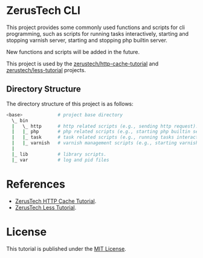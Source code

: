 # ZerusTech CLI #

This project provides some commonly used functions and scripts for cli
programming, such as scripts for running tasks interactively, starting and
stopping varnish server, starting and stopping php builtin server.

New functions and scripts will be added in the future.

This project is used by the [zerustech/http-cache-tutorial][2] and [zerustech/less-tutorial][3] projects.

## Directory Structure ##

The directory structure of this project is as follows:

```bash
<base>             # project base directory
  \_ bin
  |   \_ http      # http related scripts (e.g., sending http request).
  |   |_ php       # php related scripts (e.g., starting php builtin server).
  |   |_ task      # task related scripts (e.g., running tasks interactively).
  |   |_ varnish   # varnish management scripts (e.g., starting varnish server).
  |
  |_ lib           # library scripts.
  |_ var           # log and pid files

```

# References #
* [ZerusTech HTTP Cache Tutorial][2].
* [ZerusTech Less Tutorial][3].


# License #
This tutorial is published under the [MIT License][1].

[1]: https://opensource.org/licenses/MIT "The MIT License (MIT)"
[2]: https://github.com/zerustech/http-cache-tutorial
[3]: https://github.com/zerustech/less-tutorial
